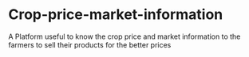 # Crop-price-market-information
A Platform useful to know the crop price and market information to the farmers to sell their products for the better prices
